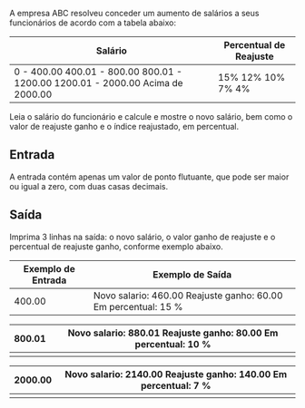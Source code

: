A empresa ABC resolveu conceder um aumento de salários a seus funcionários de acordo com a tabela abaixo:

| Salário                                                      | Percentual de Reajuste                                |
| ------------------------------------------------------------ | ----------------------------------------------------- |
| 0 - 400.00  		400.01 - 800.00  		800.01 - 1200.00  		1200.01 - 2000.00  		Acima de 2000.00 | 15%  		12%  		10%  		7%  		4% |

Leia o salário do funcionário e calcule e mostre o novo salário, bem  como o valor de reajuste ganho e o índice reajustado, em percentual.

## Entrada

A entrada contém apenas um valor de ponto flutuante, que pode ser maior ou igual a zero, com duas casas decimais.

## Saída

Imprima 3 linhas na saída: o novo salário, o valor ganho de reajuste e o percentual de reajuste ganho, conforme exemplo abaixo.

 

| Exemplo de Entrada | Exemplo de Saída                                             |
| ------------------ | ------------------------------------------------------------ |
| 400.00             | Novo salario: 460.00  		Reajuste ganho: 60.00  		Em percentual: 15 % |

| 800.01 | Novo salario: 880.01  		Reajuste ganho: 80.00  		Em percentual: 10 % |
| ------ | ------------------------------------------------------------ |
|        |                                                              |

| 2000.00 | Novo salario: 2140.00  		Reajuste ganho: 140.00  		Em percentual: 7 % |
| ------- | ------------------------------------------------------------ |
|         |                                                              |